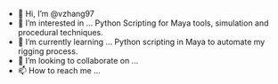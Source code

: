 - 👋 Hi, I’m @vzhang97
- 👀 I’m interested in ... Python Scripting for Maya tools, simulation and procedural techniques. 
- 🌱 I’m currently learning ... Python scripting in Maya to automate my rigging process.
- 💞️ I’m looking to collaborate on ...
- 📫 How to reach me ...

<!---
vzhang97/vzhang97 is a ✨ special ✨ repository because its `README.md` (this file) appears on your GitHub profile.
You can click the Preview link to take a look at your changes.
--->
